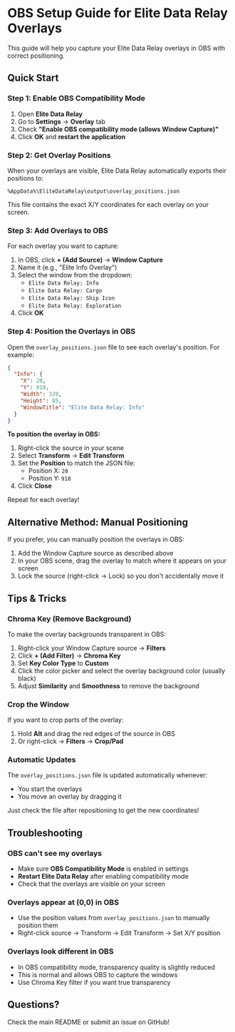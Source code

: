 # OBS Setup Guide for Elite Data Relay Overlays

This guide will help you capture your Elite Data Relay overlays in OBS with correct positioning.

## Quick Start

### Step 1: Enable OBS Compatibility Mode

1. Open **Elite Data Relay**
2. Go to **Settings** → **Overlay** tab
3. Check **"Enable OBS compatibility mode (allows Window Capture)"**
4. Click **OK** and **restart the application**

### Step 2: Get Overlay Positions

When your overlays are visible, Elite Data Relay automatically exports their positions to:
```
%AppData%\EliteDataRelay\output\overlay_positions.json
```

This file contains the exact X/Y coordinates for each overlay on your screen.

### Step 3: Add Overlays to OBS

For each overlay you want to capture:

1. In OBS, click **+ (Add Source)** → **Window Capture**
2. Name it (e.g., "Elite Info Overlay")
3. Select the window from the dropdown:
   - `Elite Data Relay: Info`
   - `Elite Data Relay: Cargo`
   - `Elite Data Relay: Ship Icon`
   - `Elite Data Relay: Exploration`
4. Click **OK**

### Step 4: Position the Overlays in OBS

Open the `overlay_positions.json` file to see each overlay's position. For example:

```json
{
  "Info": {
    "X": 20,
    "Y": 910,
    "Width": 320,
    "Height": 85,
    "WindowTitle": "Elite Data Relay: Info"
  }
}
```

**To position the overlay in OBS:**

1. Right-click the source in your scene
2. Select **Transform** → **Edit Transform**
3. Set the **Position** to match the JSON file:
   - Position X: `20`
   - Position Y: `910`
4. Click **Close**

Repeat for each overlay!

## Alternative Method: Manual Positioning

If you prefer, you can manually position the overlays in OBS:

1. Add the Window Capture source as described above
2. In your OBS scene, drag the overlay to match where it appears on your screen
3. Lock the source (right-click → Lock) so you don't accidentally move it

## Tips & Tricks

### Chroma Key (Remove Background)

To make the overlay backgrounds transparent in OBS:

1. Right-click your Window Capture source → **Filters**
2. Click **+ (Add Filter)** → **Chroma Key**
3. Set **Key Color Type** to **Custom**
4. Click the color picker and select the overlay background color (usually black)
5. Adjust **Similarity** and **Smoothness** to remove the background

### Crop the Window

If you want to crop parts of the overlay:

1. Hold **Alt** and drag the red edges of the source in OBS
2. Or right-click → **Filters** → **Crop/Pad**

### Automatic Updates

The `overlay_positions.json` file is updated automatically whenever:
- You start the overlays
- You move an overlay by dragging it

Just check the file after repositioning to get the new coordinates!

## Troubleshooting

### OBS can't see my overlays
- Make sure **OBS Compatibility Mode** is enabled in settings
- **Restart Elite Data Relay** after enabling compatibility mode
- Check that the overlays are visible on your screen

### Overlays appear at (0,0) in OBS
- Use the position values from `overlay_positions.json` to manually position them
- Right-click source → Transform → Edit Transform → Set X/Y position

### Overlays look different in OBS
- In OBS compatibility mode, transparency quality is slightly reduced
- This is normal and allows OBS to capture the windows
- Use Chroma Key filter if you want true transparency

## Questions?

Check the main README or submit an issue on GitHub!

